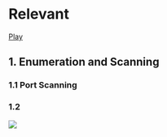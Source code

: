 # Relevant
[Play](https://tryhackme.com/room/relevant)

## 1. Enumeration and Scanning
### 1.1 Port Scanning

### 1.2 
![](https://imgur.com/3Q1s3MV.png)
